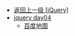 - [返回上一级 [jQuery]](page/web前端/teacher/JS/jQuery/)
- [jquery day04](page/web前端/teacher/JS/jQuery/jquery%20day04/)
  - [百度地图](page/web前端/teacher/JS/jQuery/jquery%20day04/百度地图/)
